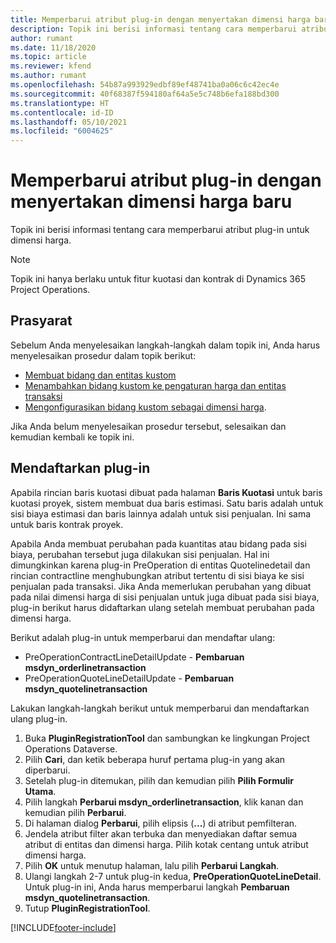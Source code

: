 ```yaml
---
title: Memperbarui atribut plug-in dengan menyertakan dimensi harga baru
description: Topik ini berisi informasi tentang cara memperbarui atribut plug-in untuk dimensi harga.
author: rumant
ms.date: 11/18/2020
ms.topic: article
ms.reviewer: kfend
ms.author: rumant
ms.openlocfilehash: 54b87a993929edbf89ef48741ba0a06c6c42ec4e
ms.sourcegitcommit: 40f68387f594180af64a5e5c748b6efa188bd300
ms.translationtype: HT
ms.contentlocale: id-ID
ms.lasthandoff: 05/10/2021
ms.locfileid: "6004625"
---
```

# <a name="update-plug-in-attributes-with-new-pricing-dimensions"></a>Memperbarui atribut plug-in dengan menyertakan dimensi harga baru

Topik ini berisi informasi tentang cara memperbarui atribut plug-in untuk dimensi harga.

> [!NOTE]
> Topik ini hanya berlaku untuk fitur kuotasi dan kontrak di Dynamics 365 Project Operations.

## <a name="prerequisites"></a>Prasyarat
Sebelum Anda menyelesaikan langkah-langkah dalam topik ini, Anda harus menyelesaikan prosedur dalam topik berikut:

  - [Membuat bidang dan entitas kustom](create-custom-fields-entities-pricing-dimensions.md) 
  - [Menambahkan bidang kustom ke pengaturan harga dan entitas transaksi ](add-custom-fields-price-setup-transactional-entities.md)
  - [Mengonfigurasikan bidang kustom sebagai dimensi harga](set-up-custom-fields-pricing-dimensions.md). 
  
Jika Anda belum menyelesaikan prosedur tersebut, selesaikan dan kemudian kembali ke topik ini.

## <a name="register-a-plug-in"></a>Mendaftarkan plug-in
Apabila rincian baris kuotasi dibuat pada halaman **Baris Kuotasi** untuk baris kuotasi proyek, sistem membuat dua baris estimasi. Satu baris adalah untuk sisi biaya estimasi dan baris lainnya adalah untuk sisi penjualan. Ini sama untuk baris kontrak proyek.

Apabila Anda membuat perubahan pada kuantitas atau bidang pada sisi biaya, perubahan tersebut juga dilakukan sisi penjualan. Hal ini dimungkinkan karena plug-in PreOperation di entitas Quotelinedetail dan rincian contractline menghubungkan atribut tertentu di sisi biaya ke sisi penjualan pada transaksi. Jika Anda memerlukan perubahan yang dibuat pada nilai dimensi harga di sisi penjualan untuk juga dibuat pada sisi biaya, plug-in berikut harus didaftarkan ulang setelah membuat perubahan pada dimensi harga.

Berikut adalah plug-in untuk memperbarui dan mendaftar ulang:

- PreOperationContractLineDetailUpdate - **Pembaruan msdyn_orderlinetransaction**
- PreOperationQuoteLineDetailUpdate - **Pembaruan msdyn_quotelinetransaction**

Lakukan langkah-langkah berikut untuk memperbarui dan mendaftarkan ulang plug-in.

1. Buka **PluginRegistrationTool** dan sambungkan ke lingkungan Project Operations Dataverse.
2. Pilih **Cari**, dan ketik beberapa huruf pertama plug-in yang akan diperbarui.
3. Setelah plug-in ditemukan, pilih dan kemudian pilih **Pilih Formulir Utama**.
4. Pilih langkah **Perbarui msdyn_orderlinetransaction**, klik kanan dan kemudian pilih **Perbarui**.
5. Di halaman dialog **Perbarui**, pilih elipsis (**...**) di atribut pemfilteran.
6. Jendela atribut filter akan terbuka dan menyediakan daftar semua atribut di entitas dan dimensi harga. Pilih kotak centang untuk atribut dimensi harga.
7. Pilih **OK** untuk menutup halaman, lalu pilih **Perbarui Langkah**.
8. Ulangi langkah 2-7 untuk plug-in kedua, **PreOperationQuoteLineDetail**. Untuk plug-in ini, Anda harus memperbarui langkah **Pembaruan msdyn_quotelinetransaction**.
9. Tutup **PluginRegistrationTool**.


[!INCLUDE[footer-include](../includes/footer-banner.md)]